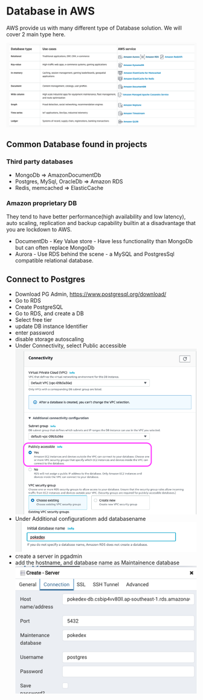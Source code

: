 # Database in AWS

AWS provide us with many different type of Database solution. We will cover 2 main type here.

![type of db](_media/db_aws_types.png)

## Common Database found in projects

### Third party databases

- MongoDb => AmazonDocumentDb
- Postgres, MySql, OracleDb => Amazon RDS
- Redis, memcached => ElasticCache

### Amazon proprietary DB

They tend to have better performance(high availability and low latency), auto scaling, replication and backup capability builtin at a disadvantage that you are lockdown to AWS.

- DocumentDb - Key Value store - Have less functionality than MongoDb but can often replace MongoDb
- Aurora - Use RDS behind the scene - a MySQL and PostgresSql compatible relational database.

## Connect to Postgres

- Download PG Admin, https://www.postgresql.org/download/
- Go to RDS
- Create PostgreSQL
- Go to RDS, and create a DB
- Select free tier
- update DB instance Identifier
- enter password
- disable storage autoscaling
- Under Connectivity, select Public accessible
  ![public accessible](_media/db_public_accessible.png)
- Under Additional configurationm add databasename
  ![db name](_media/db_databasename.png)
- create a server in pgadmin
- add the hostname, and database name as Maintainence database
  ![db name](_media/db_pgadmin.png)
